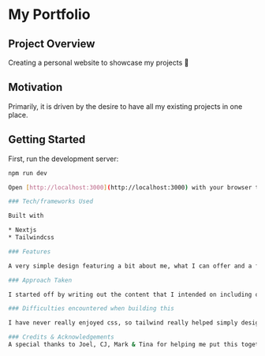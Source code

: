 # My Portfolio

## Project Overview

Creating a personal website to showcase my projects 💫

## Motivation

Primarily, it is driven by the desire to have all my existing projects in one place. 

## Getting Started

First, run the development server:

```bash
npm run dev

Open [http://localhost:3000](http://localhost:3000) with your browser to see the result.

### Tech/frameworks Used

Built with 

* Nextjs
* Tailwindcss

### Features

A very simple design featuring a bit about me, what I can offer and a few links to my collateral. 

### Approach Taken

I started off by writing out the content that I intended on including on the website. I then quickly sketched what it would look like on Figma and proceeded to code the real thing bit by bit, seperating each major part into sections. 

### Difficulties encountered when building this

I have never really enjoyed css, so tailwind really helped simply design. I felt the logic behind 'dark mode' would be complex to understand conceptually, but I found that tailwind simplified that completely for me. 

### Credits & Acknowledgements 
A special thanks to Joel, CJ, Mark & Tina for helping me put this together. 




